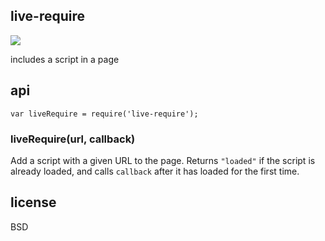 ## live-require

[![](http://ci.testling.com/tmcw/live-require.png)](http://ci.testling.com/tmcw/live-require)

includes a script in a page

## api

```
var liveRequire = require('live-require');
```

### liveRequire(url, callback)

Add a script with a given URL to the page. Returns `"loaded"` if the script
is already loaded, and calls `callback` after it has loaded for the first
time.

## license

BSD

